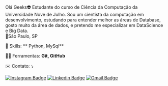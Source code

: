 Olá Geeks👽
Estudante do curso de Ciência da Computação da Universidade Nove de Julho.
Sou um cientista da computação em desenvolvimento, estudando para entender melhor as áreas de Database, gosto muito da área de dados, e pretendo me especializar em DataScience e Big Data.  
📍São Paulo, SP

👾  Skills:  ** Python, MySql**

👨‍💻  Ferramentas:  **Git, GitHub**

✉️  Contato:  ⤵️

[![Instagram Badge](https://img.shields.io/badge/-PedroFreire-violet?style=flat-square&logo=Instagram&logoColor=white&link=https://www.instagram.com/pedrofmourao/?hl=pt-br)](https://www.instagram.com/pedrofmourao/?hl=pt-br)
[![Linkedin Badge](https://img.shields.io/badge/-PedroHenrique-blue?style=flat-square&logo=Linkedin&logoColor=white&link=https://www.linkedin.com/in/pedro-henrique-460225160/)](https://www.linkedin.com/in/pedro-henrique-460225160/)
[![Gmail Badge](https://img.shields.io/badge/-pedrofmourao2@gmail.com-red?style=flat-square&logo=Gmail&logoColor=white&link=mailto:pedrofmourao2@gmail.com)](pedrofmourao2@gmail.com)
